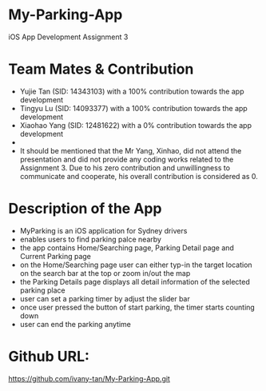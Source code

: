# My-Parking-App
iOS App Development Assignment 3

# Team Mates & Contribution
- Yujie Tan (SID: 14343103) with a 100% contribution towards the app development
- Tingyu Lu (SID: 14093377) with a 100% contribution towards the app development
- Xiaohao Yang (SID: 12481622) with a 0% contribution towards the app development
-
- It should be mentioned that the Mr Yang, Xinhao, did not attend the presentation and did not provide any coding works related to the Assignment 3. Due to his zero contribution and unwillingness to communicate and cooperate, his overall contribution is considered as 0.

# Description of the App
- MyParking is an iOS application for Sydney drivers
- enables users to find parking palce nearby 
- the app contains Home/Searching page, Parking Detail page and Current Parking page
- on the Home/Searching page user can either typ-in the target location on the search bar at the top or zoom in/out the map
- the Parking Details page displays all detail information of the selected parking place
- user can set a parking timer by adjust the slider bar
- once user pressed the button of start parking, the timer starts counting down
- user can end the parking anytime

# Github URL:
https://github.com/ivany-tan/My-Parking-App.git

